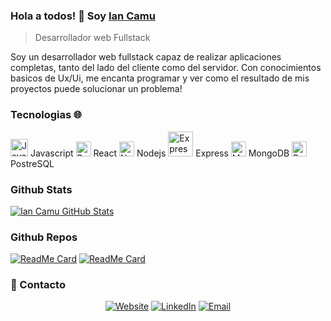 ### Hola a todos! 👋 Soy [Ian Camu](https://iancamu-portfolio-iancamudev.vercel.app/)
> Desarrollador web Fullstack

<div>
 <p>
Soy un desarrollador web fullstack capaz de realizar aplicaciones completas, tanto del lado del cliente como del servidor. Con conocimientos basicos de Ux/Ui, me encanta programar y ver como el resultado de mis proyectos puede solucionar un problema!
</p>
</div>

### Tecnologias 🌐

<img src="https://cdn-icons-png.flaticon.com/512/5968/5968292.png" alt="Javascript" width="28"> Javascript
<img src="https://cdn-icons-png.flaticon.com/512/753/753244.png" alt="React" width="24"> React
<img src="https://everythingiknows.com/wp-content/uploads/2022/04/node-js-new.png" alt="Nodejs" width="24"> Nodejs
<img src="https://i.imgur.com/8j4ZT5t.png" alt="Express" width="40"> Express 
<img src="https://i.imgur.com/v8KEEmu.png" alt="Mongodb" width="24"> MongoDB 
<img src="https://i.imgur.com/PCRqY4d.png" alt="PostreSQL" width="24"> PostreSQL 

### Github Stats

[![Ian Camu GitHub Stats](https://github-readme-stats.vercel.app/api?username=iancamudev&show_icons=true&count_private=true)](https://github.com/anandmainali)

### Github Repos

[![ReadMe Card](https://github-readme-stats.vercel.app/api/pin/?username=iancamudev&repo=HenryShop&show_owner=true)](https://github.com/iancamudev/HenryShop)
[![ReadMe Card](https://github-readme-stats.vercel.app/api/pin/?username=iancamudev&repo=Gamepedia&show_owner=true)](https://github.com/iancamudev/gamepedia-front)

<h3> 🤝 Contacto </h3>

<p align="center">
<a href="https://iancamu-portfolio-iancamudev.vercel.app/" target="_blank"><img alt="Website" src="https://cdn-icons-png.flaticon.com/512/2721/2721688.png"></a>
<a href="https://www.linkedin.com/in/ian-camu-898830181/" target="_blank"><img alt="LinkedIn" src="https://img.shields.io/badge/LinkedIn-@iancamu-blue?style=flat&logo=linkedin"></a>
<a href="mailto:iancamu01@gmail.com"><img alt="Email" src="https://img.shields.io/badge/Email-iancamu01@gmail.com-blue?style=flat&logo=gmail"></a>
</p>

